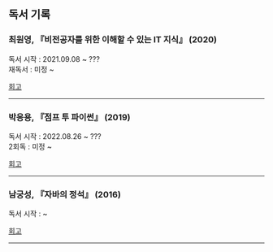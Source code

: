 ## 독서 기록
 
### 최원영, 『**비전공자**를 위한 이해할 수 있는 **IT 지식**』 (2020)  
   독서 시작 : 2021.09.08 ~ ???  
   재독서 : 미정 ~
   
   [회고](https://dawntea-studio.tistory.com/12?category=1032790)
***
### 박응용, 『점프 투 파이썬』 (2019)  
   독서 시작 : 2022.08.26 ~ ???  
   2회독 : 미정 ~ 
   
   [회고](https://dawntea-studio.tistory.com/10)
   ***
### 남궁성, 『자바의 정석』 (2016)
   독서 시작 : ~ 
   
   [회고](https://dawntea-studio.tistory.com/11)
   ***
